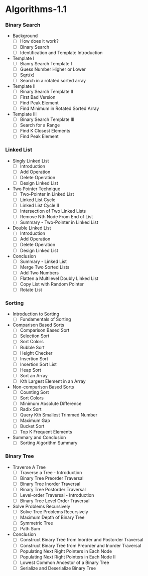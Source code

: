 # Algorithms-1.1

### Binary Search

* Background
    - [ ] How does it work?
    - [ ] Binary Search
    - [ ] Identification and Template Introduction
    
* Template I
    - [ ] Bianry Search Template I
    - [ ] Guess Number Higher or Lower
    - [ ] Sqrt(x)
    - [ ] Search in a rotated sorted array

* Template II
    - [ ] Binary Search Template II
    - [ ] First Bad Version
    - [ ] Find Peak Element
    - [ ] Find Minimum in Rotated Sorted Array

* Template III
  - [ ] Binary Search Template III
  - [ ] Search for a Range
  - [ ] Find K Closest Elements
  - [ ] Find Peak Element

### Linked List

* Singly Linked List
  - [ ] Introduction
  - [ ] Add Operation
  - [ ] Delete Operation
  - [ ] Design Linked List

* Two Pointer Technique
  - [ ] Two-Pointer in Linked List
  - [ ] Linked List Cycle
  - [ ] Linked List Cycle II
  - [ ] Intersection of Two Linked Lists
  - [ ] Remove Nth Node From End of List
  - [ ] Summary - Two-Pointer in Linked List

* Double Linked List
  - [ ] Introduction
  - [ ] Add Operation
  - [ ] Delete Operation
  - [ ] Design Linked List

* Conclusion
  - [ ] Summary - Linked List
  - [ ] Merge Two Sorted Lists
  - [ ] Add Two Numbers
  - [ ] Flatten a Multilevel Doubly Linked List
  - [ ] Copy List with Random Pointer
  - [ ] Rotate List

### Sorting

* Introduction to Sorting
  - [ ] Fundamentals of Sorting

* Comparison Based Sorts
  - [ ] Comparison Based Sort
  - [ ] Selection Sort
  - [ ] Sort Colors
  - [ ] Bubble Sort
  - [ ] Height Checker
  - [ ] Insertion Sort
  - [ ] Insertion Sort List
  - [ ] Heap Sort
  - [ ] Sort an Array
  - [ ] Kth Largest Element in an Array

* Non-comparison Based Sorts
  - [ ] Counting Sort
  - [ ] Sort Colors
  - [ ] Minimum Absolute Difference
  - [ ] Radix Sort
  - [ ] Query Kth Smallest Trimmed Number
  - [ ] Maximum Gap
  - [ ] Bucket Sort
  - [ ] Top K Frequent Elements

* Summary and Conclusion
  - [ ] Sorting Algorithm Summary

### Binary Tree

* Traverse A Tree
  - [ ] Traverse a Tree - Introduction
  - [ ] Binary Tree Preorder Traversal
  - [ ] Binary Tree Inorder Traversal
  - [ ] Binary Tree Postorder Traversal
  - [ ] Level-order Traversal - Introduction
  - [ ] Binary Tree Level Order Traversal

* Solve Problems Recursively
  - [ ] Solve Tree Problems Recursively
  - [ ] Maximum Depth of Binary Tree
  - [ ] Symmetric Tree
  - [ ] Path Sum

* Conclusion
  - [ ] Construct Binary Tree from Inorder and Postorder Traversal
  - [ ] Construct Binary Tree from Preorder and Inorder Traversal
  - [ ] Populating Next Right Pointers in Each Node
  - [ ] Populating Next Right Pointers in Each Node II
  - [ ] Lowest Common Ancestor of a Binary Tree
  - [ ] Serialize and Deserialize Binary Tree